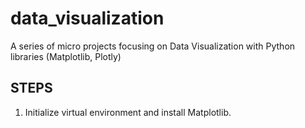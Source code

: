 # data_visualization
A series of micro projects focusing on Data Visualization with Python libraries (Matplotlib, Plotly)

## STEPS
1. Initialize virtual environment and install Matplotlib.
